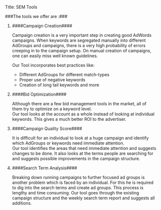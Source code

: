 Title: SEM Tools

###The tools we offer are :###

1. ####Campaign Creation####
   
    Campaign creation is a very important step in creating good AdWords campaigns. When keywords are segregated manually into different AdGroups and campaigns, there is a very high probability of errors creeping in to the campaign setup. On manual creation of campaigns, one can easily miss well known guidelines.
     
    Our Tool incorporates best practices like:
     
    * Different AdGroups for different match-types 
    * Proper use of negative keywords
    * Creation of long tail keywords and more

2. ####Bid Optimization####

    Although there are a few bid management tools in the market, all of them try to optimize on a keyword level.  
    Our tool looks at the account as a whole instead of looking at individual keywords. This gives a much better ROI to the advertiser.

3. ####Campaign Quality Score####

    It is difficult for an individual to look at a huge campaign and identify which AdGroups or keywords need immediate attention.   
    Our tool identifies the areas that need immediate attention and suggests changes to be done. It also looks at the terms people are searching for and suggests possible improvements in the campaign structure.

4. ####Search Term Analysis####
    
    Breaking down running campaigns to further focused ad groups is another problem which is faced by an individual. 
    For this he is required to dig into the search terms and create ad groups. This process is lengthy and time consuming.
    Our tool goes through the existing campaign structure and the weekly search term report and suggests all additions. 
    